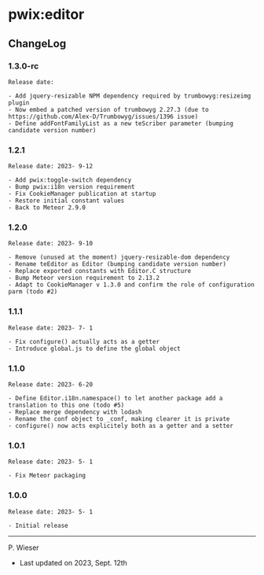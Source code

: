 # pwix:editor

## ChangeLog

### 1.3.0-rc

    Release date: 

    - Add jquery-resizable NPM dependency required by trumbowyg:resizeimg plugin
    - Now embed a patched version of trumbowyg 2.27.3 (due to https://github.com/Alex-D/Trumbowyg/issues/1396 issue)
    - Define addFontFamilyList as a new teScriber parameter (bumping candidate version number)

### 1.2.1

    Release date: 2023- 9-12

    - Add pwix:toggle-switch dependency
    - Bump pwix:i18n version requirement
    - Fix CookieManager publication at startup
    - Restore initial constant values
    - Back to Meteor 2.9.0

### 1.2.0

    Release date: 2023- 9-10

    - Remove (unused at the moment) jquery-resizable-dom dependency
    - Rename teEditor as Editor (bumping candidate version number)
    - Replace exported constants with Editor.C structure
    - Bump Meteor version requirement to 2.13.2
    - Adapt to CookieManager v 1.3.0 and confirm the role of configuration parm (todo #2)

### 1.1.1

    Release date: 2023- 7- 1

    - Fix configure() actually acts as a getter
    - Introduce global.js to define the global object

### 1.1.0

    Release date: 2023- 6-20

    - Define Editor.i18n.namespace() to let another package add a translation to this one (todo #5)
    - Replace merge dependency with lodash
    - Rename the conf object to _conf, making clearer it is private
    - configure() now acts explicitely both as a getter and a setter

### 1.0.1

    Release date: 2023- 5- 1

    - Fix Meteor packaging

### 1.0.0

    Release date: 2023- 5- 1

    - Initial release

---
P. Wieser
- Last updated on 2023, Sept. 12th
